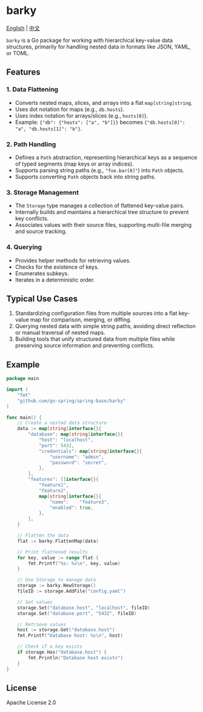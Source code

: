 # barky

[English](README.md) | [中文](README_CN.md)

`barky` is a Go package for working with hierarchical key-value data structures, primarily for handling nested data in
formats like JSON, YAML, or TOML.

## Features

### 1. Data Flattening

* Converts nested maps, slices, and arrays into a flat `map[string]string`.
* Uses dot notation for maps (e.g., `db.hosts`).
* Uses index notation for arrays/slices (e.g., `hosts[0]`).
* Example: `{"db": {"hosts": ["a", "b"]}}` becomes `{"db.hosts[0]": "a", "db.hosts[1]": "b"}`.

### 2. Path Handling

* Defines a `Path` abstraction, representing hierarchical keys as a sequence of typed segments (map keys or array
  indices).
* Supports parsing string paths (e.g., `"foo.bar[0]"`) into `Path` objects.
* Supports converting `Path` objects back into string paths.

### 3. Storage Management

* The `Storage` type manages a collection of flattened key-value pairs.
* Internally builds and maintains a hierarchical tree structure to prevent key conflicts.
* Associates values with their source files, supporting multi-file merging and source tracking.

### 4. Querying

* Provides helper methods for retrieving values.
* Checks for the existence of keys.
* Enumerates subkeys.
* Iterates in a deterministic order.

## Typical Use Cases

1. Standardizing configuration files from multiple sources into a flat key-value map for comparison, merging, or
   diffing.
2. Querying nested data with simple string paths, avoiding direct reflection or manual traversal of nested maps.
3. Building tools that unify structured data from multiple files while preserving source information and preventing
   conflicts.

## Example

```go
package main

import (
	"fmt"
	"github.com/go-spring/spring-base/barky"
)

func main() {
	// Create a nested data structure
	data := map[string]interface{}{
		"database": map[string]interface{}{
			"host": "localhost",
			"port": 5432,
			"credentials": map[string]interface{}{
				"username": "admin",
				"password": "secret",
			},
		},
		"features": []interface{}{
			"feature1",
			"feature2",
			map[string]interface{}{
				"name":    "feature3",
				"enabled": true,
			},
		},
	}

	// Flatten the data
	flat := barky.FlattenMap(data)

	// Print flattened results
	for key, value := range flat {
		fmt.Printf("%s: %s\n", key, value)
	}

	// Use Storage to manage data
	storage := barky.NewStorage()
	fileID := storage.AddFile("config.yaml")

	// Set values
	storage.Set("database.host", "localhost", fileID)
	storage.Set("database.port", "5432", fileID)

	// Retrieve values
	host := storage.Get("database.host")
	fmt.Printf("Database host: %s\n", host)

	// Check if a key exists
	if storage.Has("database.host") {
		fmt.Println("Database host exists")
	}
}
```

## License

Apache License 2.0
